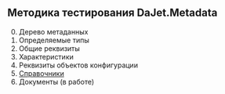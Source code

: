 ## Методика тестирования DaJet.Metadata

0. Дерево метаданных
1. Определяемые типы
2. Общие реквизиты
3. Характеристики
4. Реквизиты объектов конфигурации
5. [Справочники](https://github.com/zhichkin/dajet-metadata-core/blob/main/doc/checklist/catalog/README.md)
6. Документы (в работе)